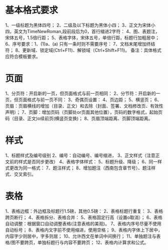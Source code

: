 # 基本格式要求
1、一级标题为黑体四号；
2、二级及以下标题为黑体小四；
3、正文为宋体小四，英文为TimeNewRoman,段前段后为0，首行缩进2字符：
4、图、表题注，宋体五号，1.5倍行距；
5、表格字体，宋体五号，单倍行距，标题行加粗居中；
6、序号要求：1、(1)a、(a)  只有一条时则不需要序号：
7、文档末尾增加终结符；
8、更新域、锁定域(Ctrl+F11)、解锁域（Ctrl+Shift+F11)。
备注：具体格式应符合模板要求。

# 页面
1、分页符：开启新的一页，但页面格式与前一页相同：
2、分节符：开启新的一页，但页面格式与前一页不同：
3、奇偶页设置：
4、页边距；
5、横竖页；
6、页眉：页眉横线的增加（目录、正文）和去除（封面、签署、文档修改页、有效性声明）；
7、页脚：增加页码（页脚处or页面其他位置），页码的数字格式，起始页码（目录、正文)o续前页(横竖页变换)；
8、页眉顶端距离、页脚顶端距离。

# 样式
1、标题样式及编号级别
2、编号：自动编号、编号缩进，
3、正文样式（注意正文前的样式是否同步更改）
4、表格字体样式：
5、标题升级、降级；
6、同一样式更改为同一格式：
7、题注样式；
8、增加题注（西南包含章节号）、题注样式、交叉索引。

# 表格
1、表格边框：外边框及标题行1.5磅，其他0.5磅：
2、表格标题行重复：
3、表格跨页断行；
4、表格拆分、表格合并：
5、表格固定行高（设置o取消）；
6、表格自动调整：根据窗口自动调整表格(注意表格的美观)。
7、表格内序号尽量不使用自动标号；
8、表格内文字前不使用缩进，使用空格；
9、表格内字体上下居中，内容字少则居中，字多则居；
10、允许西文在单词中间换行；
11、单独题注与表格/图不要跨页，单独标题行与内容不要跨页；
12、表格内计算求和公式。